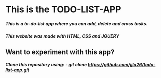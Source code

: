 # This is the TODO-LIST-APP

##### This is a to-do-list app where you can add, delete and cross tasks.

##### This website was made with HTML, CSS  and JQUERY

## Want to experiment with this app?

##### Clone this repository using: - git clone https://github.com/jjla26/todo-list-app.git

